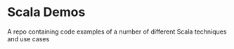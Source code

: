 Scala Demos
===========

A repo containing code examples of a number of different Scala techniques and use cases
